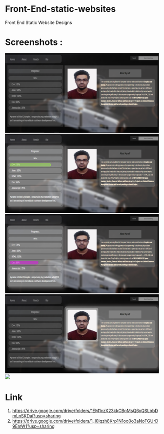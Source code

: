 # Front-End-static-websites
Front End Static Website Designs

# Screenshots : 
![](1.png)
![](2.png)
![](3.png)
![](4.png)
![](5.png)

# Link
1. https://drive.google.com/drive/folders/1EM1czX23kkCBqMsQ6xQSLbbDmLnSKDai?usp=sharing
2. https://drive.google.com/drive/folders/1_I0lqzh8Krp1N1oo0o3aNoFGUrD9EmW1?usp=sharing
